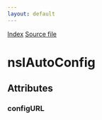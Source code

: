 ```yaml
---
layout: default
---
```

<div id='links'><a href="../index.html">Index</a>
<a href="http://dxr.mozilla.org/mozilla-central/source/extensions/pref/autoconfig/public/nsIAutoConfig.idl">Source file</a>
</div>

# nsIAutoConfig #

## Attributes ##

### configURL ###
